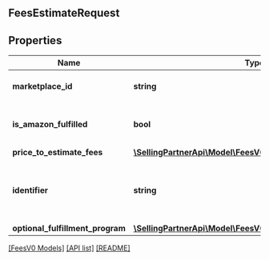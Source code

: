 ## FeesEstimateRequest

## Properties

Name | Type | Description | Notes
------------ | ------------- | ------------- | -------------
**marketplace_id** | **string** | A marketplace identifier. |
**is_amazon_fulfilled** | **bool** | When true, the offer is fulfilled by Amazon. | [optional]
**price_to_estimate_fees** | [**\SellingPartnerApi\Model\FeesV0\PriceToEstimateFees**](PriceToEstimateFees.md) |  |
**identifier** | **string** | A unique identifier provided by the caller to track this request. |
**optional_fulfillment_program** | [**\SellingPartnerApi\Model\FeesV0\OptionalFulfillmentProgram**](OptionalFulfillmentProgram.md) |  | [optional]

[[FeesV0 Models]](../) [[API list]](../../Api) [[README]](../../../README.md)
